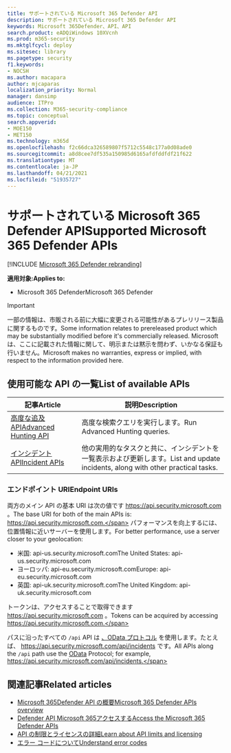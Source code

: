```yaml
---
title: サポートされている Microsoft 365 Defender API
description: サポートされている Microsoft 365 Defender API
keywords: Microsoft 365Defender、API、API
search.product: eADQiWindows 10XVcnh
ms.prod: m365-security
ms.mktglfcycl: deploy
ms.sitesec: library
ms.pagetype: security
f1.keywords:
- NOCSH
ms.author: macapara
author: mjcaparas
localization_priority: Normal
manager: dansimp
audience: ITPro
ms.collection: M365-security-compliance
ms.topic: conceptual
search.appverid:
- MOE150
- MET150
ms.technology: m365d
ms.openlocfilehash: f2c66dca326589807f5712c5548c177a0d08ade0
ms.sourcegitcommit: a8d8cee7df535a150985d6165afdfddfdf21f622
ms.translationtype: MT
ms.contentlocale: ja-JP
ms.lasthandoff: 04/21/2021
ms.locfileid: "51935727"
---
```

# <a name="supported-microsoft-365-defender-apis"></a><span data-ttu-id="5f3c4-104">サポートされている Microsoft 365 Defender API</span><span class="sxs-lookup"><span data-stu-id="5f3c4-104">Supported Microsoft 365 Defender APIs</span></span> 

[!INCLUDE [Microsoft 365 Defender rebranding](../includes/microsoft-defender.md)]

<span data-ttu-id="5f3c4-105">**適用対象:**</span><span class="sxs-lookup"><span data-stu-id="5f3c4-105">**Applies to:**</span></span>
- <span data-ttu-id="5f3c4-106">Microsoft 365 Defender</span><span class="sxs-lookup"><span data-stu-id="5f3c4-106">Microsoft 365 Defender</span></span>

> [!IMPORTANT]
> <span data-ttu-id="5f3c4-107">一部の情報は、市販される前に大幅に変更される可能性があるプレリリース製品に関するものです。</span><span class="sxs-lookup"><span data-stu-id="5f3c4-107">Some information relates to prereleased product which may be substantially modified before it's commercially released.</span></span> <span data-ttu-id="5f3c4-108">Microsoft は、ここに記載された情報に関して、明示または黙示を問わず、いかなる保証も行いません。</span><span class="sxs-lookup"><span data-stu-id="5f3c4-108">Microsoft makes no warranties, express or implied, with respect to the information provided here.</span></span>

## <a name="list-of-available-apis"></a><span data-ttu-id="5f3c4-109">使用可能な API の一覧</span><span class="sxs-lookup"><span data-stu-id="5f3c4-109">List of available APIs</span></span>

<span data-ttu-id="5f3c4-110">記事</span><span class="sxs-lookup"><span data-stu-id="5f3c4-110">Article</span></span> | <span data-ttu-id="5f3c4-111">説明</span><span class="sxs-lookup"><span data-stu-id="5f3c4-111">Description</span></span>
-|-
[<span data-ttu-id="5f3c4-112">高度な追及 API</span><span class="sxs-lookup"><span data-stu-id="5f3c4-112">Advanced Hunting API</span></span>](api-advanced-hunting.md) | <span data-ttu-id="5f3c4-113">高度な検索クエリを実行します。</span><span class="sxs-lookup"><span data-stu-id="5f3c4-113">Run Advanced Hunting queries.</span></span>
[<span data-ttu-id="5f3c4-114">インシデント API</span><span class="sxs-lookup"><span data-stu-id="5f3c4-114">Incident APIs</span></span>](api-incident.md) | <span data-ttu-id="5f3c4-115">他の実用的なタスクと共に、インシデントを一覧表示および更新します。</span><span class="sxs-lookup"><span data-stu-id="5f3c4-115">List and update incidents, along with other practical tasks.</span></span>

### <a name="endpoint-uris"></a><span data-ttu-id="5f3c4-116">エンドポイント URI</span><span class="sxs-lookup"><span data-stu-id="5f3c4-116">Endpoint URIs</span></span>

<span data-ttu-id="5f3c4-117">両方のメイン API の基本 URI は次の値です https://api.security.microsoft.com 。</span><span class="sxs-lookup"><span data-stu-id="5f3c4-117">The base URI for both of the main APIs is: https://api.security.microsoft.com.</span></span> <span data-ttu-id="5f3c4-118">パフォーマンスを向上するには、位置情報に近いサーバーを使用します。</span><span class="sxs-lookup"><span data-stu-id="5f3c4-118">For better performance, use a server closer to your geolocation:</span></span>

- <span data-ttu-id="5f3c4-119">米国: api-us.security.microsoft.com</span><span class="sxs-lookup"><span data-stu-id="5f3c4-119">The United States: api-us.security.microsoft.com</span></span>
- <span data-ttu-id="5f3c4-120">ヨーロッパ: api-eu.security.microsoft.com</span><span class="sxs-lookup"><span data-stu-id="5f3c4-120">Europe: api-eu.security.microsoft.com</span></span>
- <span data-ttu-id="5f3c4-121">英国: api-uk.security.microsoft.com</span><span class="sxs-lookup"><span data-stu-id="5f3c4-121">The United Kingdom: api-uk.security.microsoft.com</span></span>

<span data-ttu-id="5f3c4-122">トークンは、アクセスすることで取得できます https://api.security.microsoft.com 。</span><span class="sxs-lookup"><span data-stu-id="5f3c4-122">Tokens can be acquired by accessing https://api.security.microsoft.com.</span></span>

<span data-ttu-id="5f3c4-123">パスに沿ったすべての `/api` API は [、OData プロトコル](/odata/overview) を使用します。たとえば、 https://api.security.microsoft.com/api/incidents です。</span><span class="sxs-lookup"><span data-stu-id="5f3c4-123">All APIs along the `/api` path use the [OData](/odata/overview) Protocol; for example, https://api.security.microsoft.com/api/incidents.</span></span>

## <a name="related-articles"></a><span data-ttu-id="5f3c4-124">関連記事</span><span class="sxs-lookup"><span data-stu-id="5f3c4-124">Related articles</span></span>

- [<span data-ttu-id="5f3c4-125">Microsoft 365Defender API の概要</span><span class="sxs-lookup"><span data-stu-id="5f3c4-125">Microsoft 365 Defender APIs overview</span></span>](api-overview.md)
- [<span data-ttu-id="5f3c4-126">Defender API Microsoft 365アクセスする</span><span class="sxs-lookup"><span data-stu-id="5f3c4-126">Access the Microsoft 365 Defender APIs</span></span>](api-access.md)
- [<span data-ttu-id="5f3c4-127">API の制限とライセンスの詳細</span><span class="sxs-lookup"><span data-stu-id="5f3c4-127">Learn about API limits and licensing</span></span>](api-terms.md)
- [<span data-ttu-id="5f3c4-128">エラー コードについて</span><span class="sxs-lookup"><span data-stu-id="5f3c4-128">Understand error codes</span></span>](api-error-codes.md)